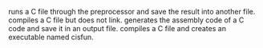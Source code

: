 runs a C file through the preprocessor and save the result into another file.
 compiles a C file but does not link.
generates the assembly code of a C code and save it in an output file.
compiles a C file and creates an executable named cisfun.
